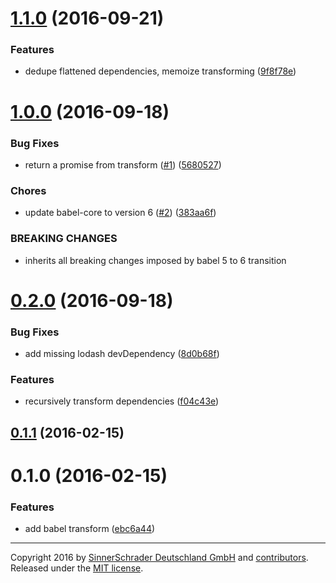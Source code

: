 <a name="1.1.0"></a>
# [1.1.0](https://github.com/sinnerschrader/patternplate-transform-babel/compare/v1.0.0...v1.1.0) (2016-09-21)


### Features

* dedupe flattened dependencies, memoize transforming ([9f8f78e](https://github.com/sinnerschrader/patternplate-transform-babel/commit/9f8f78e))



<a name="1.0.0"></a>
# [1.0.0](https://github.com/sinnerschrader/patternplate-transform-babel/compare/v0.2.0...v1.0.0) (2016-09-18)


### Bug Fixes

* return a promise from transform ([#1](https://github.com/sinnerschrader/patternplate-transform-babel/issues/1)) ([5680527](https://github.com/sinnerschrader/patternplate-transform-babel/commit/5680527))


### Chores

* update babel-core to version 6 ([#2](https://github.com/sinnerschrader/patternplate-transform-babel/issues/2)) ([383aa6f](https://github.com/sinnerschrader/patternplate-transform-babel/commit/383aa6f))


### BREAKING CHANGES

* inherits all breaking changes imposed by babel 5 to 6
transition



<a name="0.2.0"></a>
# [0.2.0](https://github.com/sinnerschrader/patternplate-transform-babel/compare/v0.1.1...v0.2.0) (2016-09-18)


### Bug Fixes

* add missing lodash devDependency ([8d0b68f](https://github.com/sinnerschrader/patternplate-transform-babel/commit/8d0b68f))


### Features

* recursively transform dependencies ([f04c43e](https://github.com/sinnerschrader/patternplate-transform-babel/commit/f04c43e))



<a name="0.1.1"></a>
## [0.1.1](https://github.com/sinnerschrader/patternplate-transform-babel/compare/v0.1.0...v0.1.1) (2016-02-15)




<a name="0.1.0"></a>
# 0.1.0 (2016-02-15)


### Features

* add babel transform ([ebc6a44](https://github.com/sinnerschrader/patternplate-transform-babel/commit/ebc6a44))





---
Copyright 2016 by [SinnerSchrader Deutschland GmbH](https://github.com/sinnerschrader) and [contributors](./graphs/contributors). Released under the [MIT license]('./license.md').
